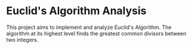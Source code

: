 # Euclid's Algorithm Analysis
This project aims to implement and analyze Euclid's Algorithm. The algorithm at its highest level finds the greatest common divisors between two integers.
